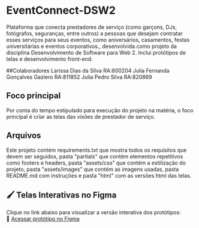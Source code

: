 # EventConnect-DSW2
Plataforma que conecta prestadores de serviço (como garçons, DJs, fotógrafos, seguranças, entre outros) a pessoas que desejam contratar esses serviços para seus eventos, como aniversários, casamentos, festas universitárias e eventos corporativos., desenvolvida como projeto da disciplina Desenvolvimento de Software para Web 2. Inclui protótipos de telas e desenvolvimento front-end.

##Colaboradores
Larissa Dias da Silva RA:800204
Julia Fernanda Gonçalves Gaziero RA:811852
Julia Pedro Silva RA:820869

## Foco principal
Por conta do tempo estipulado para execução do projeto na matéria, o foco principal é criar as telas das visões de prestador de serviço.

## Arquivos
Este projeto contém requirements.txt que mostra todos os requisitos que devem ser seguidos, pasta "partials" que contém elementos repetitivos como footers e headers, pasta "assets/css" que contém a estilização do projeto, pasta "assets/images" que contém as imagens usadas, pasta README.md com instruções e pasta "html" com as versões html das telas.

## 🖌️ Telas Interativas no Figma

Clique no link abaixo para visualizar a versão interativa dos protótipos:  
🔗 [Acessar protótipo no Figma](https://www.figma.com/proto/LOHfXdmZYKsxo2BVm3GpW3/Event-Connect-entrega-2?node-id=2017-285&p=f&t=bICYrwV2wLATtmzS-1&scaling=min-zoom&content-scaling=fixed&page-id=2008%3A8&starting-point-node-id=2017%3A285&show-proto-sidebar=1)
